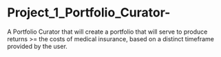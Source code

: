 # Project_1_Portfolio_Curator-
A Portfolio Curator that will create a portfolio that will serve to produce returns >= the costs of medical insurance, based on a distinct timeframe provided by the user. 

